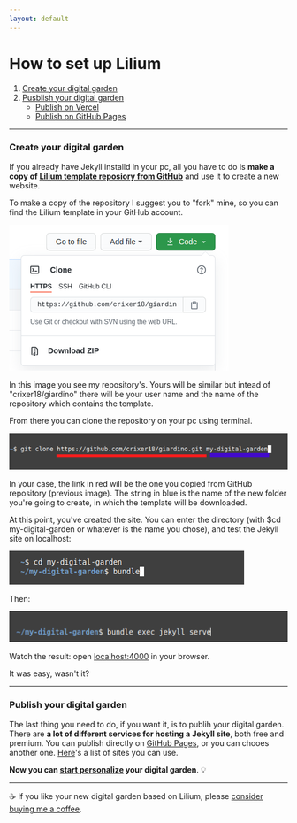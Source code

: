 ```yaml
---
layout: default
---
```


# How to set up Lilium

1. [Create your digital garden](#create)
2. [Pusblish your digital garden](#publish)
   * [Publish on Vercel](#vercel)
   * [Publish on GitHub Pages](#githbpages)

<hr>

<h3 id="create">Create your digital garden</h3>

If you already have Jekyll installd in your pc, all you have to do is **make a copy of [Lilium template reposiory from GitHub](https://github.com/crixer18/lilium-digital-garden-jekyll)** and use it to create a new website.

To make a copy of the repository I suggest you to "fork" mine, so you can find the Lilium template in your GitHub account.

![GitHub clone repository](/imgs/how-to-1.png)
    
In this image you see my repository's. Yours will be similar but intead of "crixer18/giardino" there will be your user name and the name of the repository which contains the template.

From there you can clone the repository on your pc using terminal.

![Locally copy a github repository](/imgs/how-to-2.png)

In your case, the link in red will be the one you copied from GitHub repository (previous image). The string in blue is the name of the new folder you're going to create, in which the template will be downloaded.

At this point, you've created the site. You can enter the directory (with $cd my-digital-garden or whatever is the name you chose), and test the Jekyll site on localhost:

![Create Jekyll website](/imgs/how-to-3.png)

Then:

![Locally run Jekyll wbsite](/imgs/how-to-4.png)

Watch the result: open [localhost:4000](http://localhost:4000/) in your browser.

It was easy, wasn't it?

<hr>


<h3 id="publish">Publish your digital garden</h3>

The last thing you need to do, if you want it, is to publih your digital garden. There are **a lot of different services for hosting a Jekyll site**, both free and premium. You can publish directly on [GitHub Pages](https://pages.github.com/), or you can chooes another one. [Here](https://jekyllrb.com/docs/deployment/third-party/)'s a list of sites you can use.

**Now you can [start personalize](/docs/start-personalizing.md) your digital garden**. 💡


<hr>

☕ If you like your new digital garden based on Lilium, please [consider buying me a coffee](https://ko-fi.com/stefanozuliani#checkoutModal).

